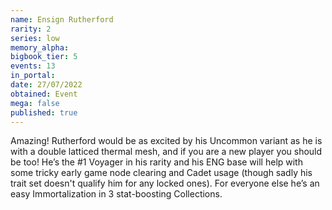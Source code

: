 ```yaml
---
name: Ensign Rutherford
rarity: 2
series: low
memory_alpha:
bigbook_tier: 5
events: 13
in_portal:
date: 27/07/2022
obtained: Event
mega: false
published: true
---
```


Amazing! Rutherford would be as excited by his Uncommon variant as he is with a double latticed thermal mesh, and if you are a new player you should be too! He’s the #1 Voyager in his rarity and his ENG base will help with some tricky early game node clearing and Cadet usage (though sadly his trait set doesn't qualify him for any locked ones). For everyone else he’s an easy Immortalization in 3 stat-boosting Collections.

